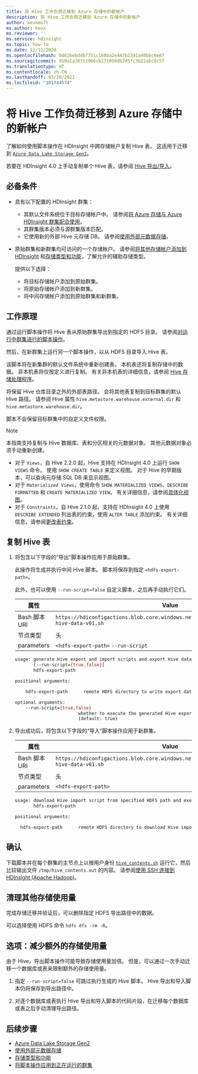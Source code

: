 ```yaml
---
title: 将 Hive 工作负荷迁移到 Azure 存储中的新帐户
description: 将 Hive 工作负荷迁移到 Azure 存储中的新帐户
author: kevxmsft
ms.author: kevx
ms.reviewer: ''
ms.service: hdinsight
ms.topic: how-to
ms.date: 12/11/2020
ms.openlocfilehash: 0d62bebddb7751c168ba2e487b2391a40bbc6e67
ms.sourcegitcommit: 910a1a38711966cb171050db245fc3b22abc8c5f
ms.translationtype: HT
ms.contentlocale: zh-CN
ms.lasthandoff: 03/20/2021
ms.locfileid: "101744574"
---
```

# <a name="hive-workload-migration-to-new-account-in-azure-storage"></a>将 Hive 工作负荷迁移到 Azure 存储中的新帐户

了解如何使用脚本操作在 HDInsight 中跨存储帐户复制 Hive 表。 这适用于迁移到 [`Azure Data Lake Storage Gen2`](../hdinsight-hadoop-use-data-lake-storage-gen2.md)。

若要在 HDInsight 4.0 上手动复制单个 Hive 表，请参阅 [Hive 导出/导入](https://cwiki.apache.org/confluence/display/Hive/LanguageManual+ImportExport)。

## <a name="prerequisites"></a>必备条件

* 具有以下配置的 HDInsight 群集：
  * 其默认文件系统位于目标存储帐户中。 请参阅[将 Azure 存储与 Azure HDInsight 群集配合使用](../hdinsight-hadoop-use-blob-storage.md)。
  * 其群集版本必须与源群集版本匹配。
  * 它使用新的外部 Hive 元存储 DB。 请参阅[使用外部元数据存储](../hdinsight-use-external-metadata-stores.md#select-a-custom-metastore-during-cluster-creation)。
* 原始群集和新群集均可访问的一个存储帐户。 请参阅[将其他存储帐户添加到 HDInsight](../hdinsight-hadoop-add-storage.md) 和[存储类型和功能](../hdinsight-hadoop-compare-storage-options.md#storage-types-and-features)，了解允许的辅助存储类型。

    提供以下选择：
  * 将目标存储帐户添加到原始群集。
  * 将原始存储帐户添加到新群集。
  * 将中间存储帐户添加到原始群集和新群集。

## <a name="how-it-works"></a>工作原理

通过运行脚本操作将 Hive 表从原始群集导出到指定的 HDFS 目录。 请参阅[对运行中群集进行的脚本操作](../hdinsight-hadoop-customize-cluster-linux.md#script-action-to-a-running-cluster)。

然后，在新群集上运行另一个脚本操作，以从 HDFS 目录导入 Hive 表。

该脚本将在新集群的默认文件系统中重新创建表。 本机表还将复制存储中的数据。 非本机表将仅按定义进行复制。 有关非本机表的详细信息，请参阅 [Hive 存储处理程序](https://cwiki.apache.org/confluence/display/Hive/StorageHandlers)。

将保留 Hive 仓库目录之外的外部表路径。 会将其他表复制到目标群集的默认 Hive 路径。 请参阅 Hive 属性 `hive.metastore.warehouse.external.dir` 和 `hive.metastore.warehouse.dir`。

脚本不会保留目标群集中的自定义文件权限。

> [!NOTE]
>
> 本指南支持复制与 Hive 数据库、表和分区相关的元数据对象。 其他元数据对象必须手动重新创建。
>
> * 对于 `Views`，自 Hive 2.2.0 起，Hive 支持在 HDInsight 4.0 上运行 `SHOW VIEWS` 命令。 使用 `SHOW CREATE TABLE` 来定义视图。 对于 Hive 的早期版本，可以查询元存储 SQL DB 来显示视图。
> * 对于 `Materialized Views`，使用命令 `SHOW MATERIALIZED VIEWS`、`DESCRIBE FORMATTED` 和 `CREATE MATERIALIZED VIEW`。 有关详细信息，请参阅[具体化视图](https://cwiki.apache.org/confluence/display/Hive/Materialized+views)。
> * 对于 `Constraints`，自 Hive 2.1.0 起，支持在 HDInsight 4.0 上使用 `DESCRIBE EXTENDED` 列出表的约束，使用 `ALTER TABLE` 添加约束。 有关详细信息，请参阅[更改表约束](https://cwiki.apache.org/confluence/display/Hive/LanguageManual+DDL#LanguageManualDDL-AlterTableConstraints)。

## <a name="copy-hive-tables"></a>复制 Hive 表

1. 将包含以下字段的“导出”脚本操作应用于原始群集。

    此操作将生成并执行中间 Hive 脚本。 脚本将保存到指定 `<hdfs-export-path>`。

    此外，也可以使用 `--run-script=false` 自定义脚本，之后再手动执行它们。

    |属性 | Value |
    |---|---|
    |Bash 脚本 URI|`https://hdiconfigactions.blob.core.windows.net/linuxhivemigrationv01/export-hive-data-v01.sh`|
    |节点类型|头|
    |parameters|`<hdfs-export-path>` `--run-script`|

    ```sh
    usage: generate Hive export and import scripts and export Hive data to specified HDFS path
           [--run-script={true,false}]
           hdfs-export-path

    positional arguments:

        hdfs-export-path      remote HDFS directory to write export data to

    optional arguments:
        --run-script={true,false}
                            whether to execute the generated Hive export script
                            (default: true)
    ```

2. 导出成功后，将包含以下字段的“导入”脚本操作应用于新群集。

    |属性 | Value |
    |---|---|
    |Bash 脚本 URI|`https://hdiconfigactions.blob.core.windows.net/linuxhivemigrationv01/import-hive-data-v01.sh`|
    |节点类型|头|
    |parameters|`<hdfs-export-path>`|

    ```sh
    usage: download Hive import script from specified HDFS path and execute it
           hdfs-export-path

    positional arguments:

      hdfs-export-path      remote HDFS directory to download Hive import script from

    ```

## <a name="verification"></a>确认

下载脚本并在每个群集的主节点上以根用户身份 [`hive_contents.sh`](https://hdiconfigactions.blob.core.windows.net/linuxhivemigrationv01/hive_contents.sh) 运行它，然后比较输出文件 `/tmp/hive_contents.out` 的内容。 请参阅[使用 SSH 连接到 HDInsight (Apache Hadoop)](../hdinsight-hadoop-linux-use-ssh-unix.md)。

## <a name="cleanup-additional-storage-usage"></a>清理其他存储使用量

完成存储迁移并验证后，可以删除指定 HDFS 导出路径中的数据。

可以选择使用 HDFS 命令 `hdfs dfs -rm -R`。

## <a name="option-reduce-additional-storage-usage"></a>选项：减少额外的存储使用量

由于 Hive，导出脚本操作可能导致存储使用量加倍。 但是，可以通过一次手动迁移一个数据库或表来限制额外的存储使用量。

1. 指定 `--run-script=false` 可跳过执行生成的 Hive 脚本。 Hive 导出和导入脚本仍将保存到导出路径中。

2. 对逐个数据库或表执行 Hive 导出和导入脚本的代码片段，在迁移每个数据库或表之后手动清理导出路径。

## <a name="next-steps"></a>后续步骤

* [Azure Data Lake Storage Gen2](../hdinsight-hadoop-use-data-lake-storage-gen2.md)
* [使用外部元数据存储](../hdinsight-use-external-metadata-stores.md#select-a-custom-metastore-during-cluster-creation)
* [存储类型和功能](../hdinsight-hadoop-compare-storage-options.md#storage-types-and-features)
* [将脚本操作应用到正在运行的群集](../hdinsight-hadoop-customize-cluster-linux.md#script-action-to-a-running-cluster)

